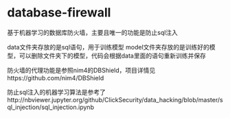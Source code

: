 # database-firewall
基于机器学习的数据库防火墙，主要且唯一的功能是防止sql注入

data文件夹存放的是sql语句，用于训练模型
model文件夹存放的是训练好的模型，可以删除文件夹下的模型，代码会根据data里面的语句重新训练并保存

防火墙的代理功能是参照nim4的DBShield，项目详情见https://github.com/nim4/DBShield

防止sql注入的机器学习算法是参考了http://nbviewer.jupyter.org/github/ClickSecurity/data_hacking/blob/master/sql_injection/sql_injection.ipynb
